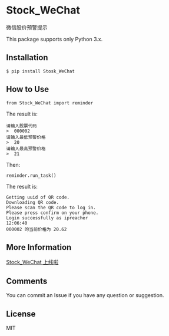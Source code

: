 # Stock_WeChat

微信股价预警提示

This package supports only Python 3.x.


## Installation

    $ pip install Stosk_WeChat

## How to Use

    from Stock_WeChat import reminder

The result is:

	请输入股票代码 
	>  000002
	请输入最低预警价格 
	>  20
	请输入最高预警价格 
	>  21

Then:

	reminder.run_task()

The result is:

	Getting uuid of QR code.
	Downloading QR code.
	Please scan the QR code to log in.
	Please press confirm on your phone.
	Login successfully as ipreacher
	12:06:40
	000002 的当前价格为 20.62


## More Information

[Stock_WeChat 上线啦](https://ipreacher.github.io/2017/pip/)


## Comments

You can commit an Issue if you have any question or suggestion.


## License

MIT